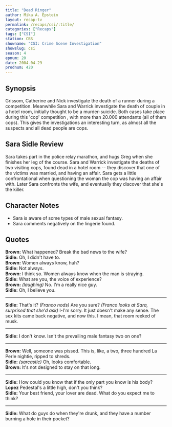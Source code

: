 ```yaml
---
title: "Dead Ringer"
author: Mika A. Epstein
layout: recap-tv
permalink: /recaps/csi/:title/
categories: ["Recaps"]
tags: ["CSI"]
station: CBS
showname: "CSI: Crime Scene Investigation"
showslug: csi
season: 4
epnum: 20
date: 2004-04-29
prodnum: 420  
---
```


## Synopsis

Grissom, Catherine and Nick investigate the death of a runner during a competition. Meanwhile Sara and Warrick investigate the death of couple in a hotel room, initially thought to be a murder-suicide. Both cases take place during this 'cop' competition , with more than 20.000 attendants (all of them cops). This gives the investigations an interesting turn, as almost all the suspects and all dead people are cops.

## Sara Sidle Review

Sara takes part in the police relay marathon, and hugs Greg when she finishes her leg of the course. Sara and Warrick investigate the deaths of two visiting cops, found dead in a hotel room -- they discover that one of the victims was married, and having an affair. Sara gets a little confrontational when questioning the woman the cop was having an affair with. Later Sara confronts the wife, and eventually they discover that she's the killer.

## Character Notes

* Sara is aware of some types of male sexual fantasy.  
* Sara comments negatively on the lingerie found.

## Quotes

**Brown:** What happened? Break the bad news to the wife?  
**Sidle:** Oh, I didn't have to.  
**Brown:** Women always know, huh?  
**Sidle:** Not always.  
**Brown:** I think so. Women always know when the man is straying.  
**Sidle:** What are you, the voice of experience?  
**Brown:** _(laughing)_ No. I'm a really nice guy.  
**Sidle:** Oh, I believe you.  

- - -

**Sidle:** That's it? _(Franco nods)_ Are you sure? _(Franco looks at Sara, surprised that she'd ask)_ I-I'm sorry. It just doesn't make any sense. The sex kits came back negative, and now this. I mean, that room reeked of musk.
  

- - -

**Sidle:** I don't know. Isn't the prevailing male fantasy two on one?
  

- - -

**Brown:** Well, someone was pissed. This is, like, a two, three hundred La Perle nightie, ripped to shreds.  
**Sidle:** _(sarcastic)_ Oh, looks comfortable.  
**Brown:** It's not designed to stay on that long.  

- - -

**Sidle:** How could you know that if the only part you know is his body?  
**Lopez** Pedestal's a little high, don't you think?  
**Sidle:** Your best friend, your lover are dead. What do you expect me to think?  

- - -

**Sidle:** What do guys do when they're drunk, and they have a number burning a hole in their pocket?
